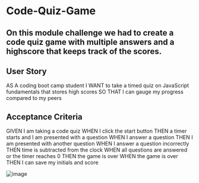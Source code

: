 # Code-Quiz-Game

## On this module challenge we had to create a code quiz game with multiple answers and a highscore that keeps track of the scores.

## User Story
AS A coding boot camp student
I WANT to take a timed quiz on JavaScript fundamentals that stores high scores
SO THAT I can gauge my progress compared to my peers

## Acceptance Criteria
GIVEN I am taking a code quiz
WHEN I click the start button
THEN a timer starts and I am presented with a question
WHEN I answer a question
THEN I am presented with another question
WHEN I answer a question incorrectly
THEN time is subtracted from the clock
WHEN all questions are answered or the timer reaches 0
THEN the game is over
WHEN the game is over
THEN I can save my initials and score

![image](https://user-images.githubusercontent.com/123011718/231048762-40dd507d-fb22-4fa5-9f1d-5ffba1bc904b.png)
